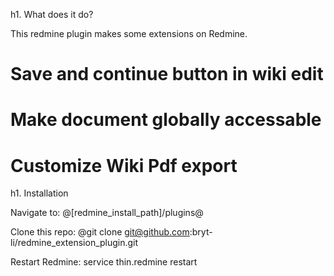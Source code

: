 h1. What does it do?

This redmine plugin makes some extensions on Redmine.

# Save and continue button in wiki edit
# Make document globally accessable
# Customize Wiki Pdf export

h1. Installation

Navigate to:
@[redmine_install_path]/plugins@

Clone this repo:
@git clone git@github.com:bryt-li/redmine_extension_plugin.git

Restart Redmine: 
service thin.redmine restart

